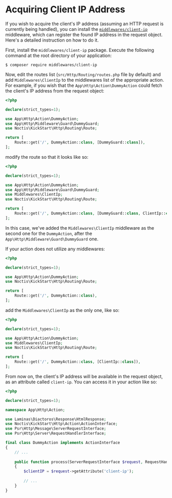 # Acquiring Client IP Address

If you wish to acquire the client's IP address (assuming an HTTP request is currently being handled), you can install
the [`middlewares/client-ip`](https://github.com/middlewares/client-ip) middleware, which can register the found  IP
address in the request object. Here's a detailed instruction on how to do it.

First, install the `middlewares/client-ip` package. Execute the following command at the root directory of your 
application:

```shell
$ composer require middlewares/client-ip
```

Now, edit the routes list (`src/Http/Routing/routes.php` file by default) and add `Middlewares\ClientIp` to the
middlewares list of the appropriate action. For example, if you wish that the `App\Http\Action\DummyAction` could fetch
the client's IP address from the request object:

```php
<?php

declare(strict_types=1);

use App\Http\Action\DummyAction;
use App\Http\Middleware\Guard\DummyGuard;
use Noctis\KickStart\Http\Routing\Route;

return [
    Route::get('/', DummyAction::class, [DummyGuard::class]),
];
```

modify the route so that it looks like so:

```php
<?php

declare(strict_types=1);

use App\Http\Action\DummyAction;
use App\Http\Middleware\Guard\DummyGuard;
use Middlewares\ClientIp;
use Noctis\KickStart\Http\Routing\Route;

return [
    Route::get('/', DummyAction::class, [DummyGuard::class, ClientIp::class]),
];
```

In this case, we've added the `Middlewares\ClientIp` middleware as the second one for the `DummyAction`, after the 
`App\Http\Middleware\Guard\DummyGuard` one.

If your action does not utilize any middlewares:

```php
<?php

declare(strict_types=1);

use App\Http\Action\DummyAction;
use Noctis\KickStart\Http\Routing\Route;

return [
    Route::get('/', DummyAction::class),
];
```

add the `Middlewares\ClientIp` as the only one, like so:

```php
<?php

declare(strict_types=1);

use App\Http\Action\DummyAction;
use Middlewares\ClientIp;
use Noctis\KickStart\Http\Routing\Route;

return [
    Route::get('/', DummyAction::class, [ClientIp::class]),
];
```

From now on, the client's IP address will be available in the request object, as an attribute called `client-ip`. You
can access it in your action like so:

```php
<?php

declare(strict_types=1);

namespace App\Http\Action;

use Laminas\Diactoros\Response\HtmlResponse;
use Noctis\KickStart\Http\Action\ActionInterface;
use Psr\Http\Message\ServerRequestInterface;
use Psr\Http\Server\RequestHandlerInterface;

final class DummyAction implements ActionInterface
{
    // ...
    
    public function process(ServerRequestInterface $request, RequestHandlerInterface $handler): HtmlResponse
    {
        $clientIP = $request->getAttribute('client-ip');
        
        // ...
    }
}
```
